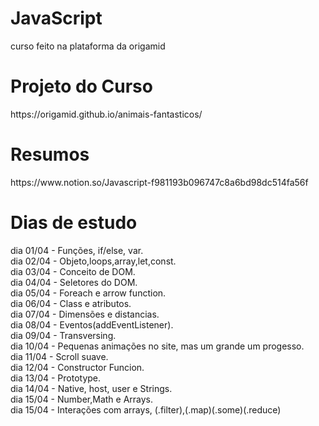 # JavaScript
curso feito na plataforma da origamid

<h1>Projeto do Curso</h1>
https://origamid.github.io/animais-fantasticos/


<h1>Resumos</h1>
<p>https://www.notion.so/Javascript-f981193b096747c8a6bd98dc514fa56f</p>
<h1>Dias de estudo</h1>
dia 01/04 - Funções, if/else, var. </br>
dia 02/04 - Objeto,loops,array,let,const. </br>
dia 03/04 - Conceito de DOM. </br>
dia 04/04 - Seletores do DOM. </br>
dia 05/04 - Foreach e arrow function.</br>
dia 06/04 - Class e atributos.</br>
dia 07/04 - Dimensões e distancias.</br>
dia 08/04 - Eventos(addEventListener).</br>
dia 09/04 - Transversing.</br>
dia 10/04 - Pequenas animações no site, mas um grande um progesso.</br>
dia 11/04 - Scroll suave.</br>
dia 12/04 - Constructor Funcion.</br>
dia 13/04 - Prototype.</br>
dia 14/04 - Native, host, user e Strings.</br>
dia 15/04 - Number,Math e Arrays.</br>
dia 15/04 - Interações com arrays, (.filter),(.map)(.some)(.reduce)</br>

